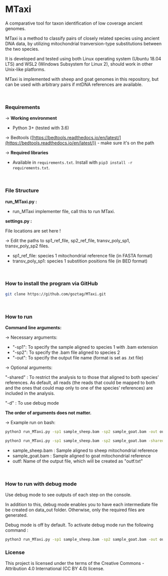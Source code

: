 # MTaxi

A comparative tool for taxon identification of low coverage ancient genomes.

MTaxi is a method to classify pairs of closely related species using ancient DNA data, by utilizing mitochondrial tranversion-type substitutions between the two species.

It is developed and tested using both Linux operating system (Ubuntu 18.04 LTS) and WSL2 (Windows Subsystem for Linux 2), should work in other Unix-like platforms.

MTaxi is implemented with sheep and goat genomes in this repository, but can be used with arbitrary pairs if mtDNA references are available.


<br />

### **Requirements**


→ **Working environment**

- Python 3+ (tested with 3.6)

→ Bedtools ([https://bedtools.readthedocs.io/en/latest/](https://bedtools.readthedocs.io/en/latest/))
	- make sure it's on the path
    

→ **Required libraries**

 - Available in ```requirements.txt```. Install with ```pip3 install -r requirements.txt```.


<br />

### File Structure


**run_MTaxi.py :**
- run_MTaxi implementer file, call this to run MTaxi.


**settings.py :**

File locations are set here !

→ Edit the paths to sp1_ref_file, sp2_ref_file, transv_poly_sp1, transv_poly_sp2 files.
 - sp1_ref_file: species 1 mitochondrial reference file (in FASTA format)
 - transv_poly_sp1: species 1 substition positions file (in BED format)

<br />

### **How to install the program via GitHub**

```bash
git clone https://github.com/goztag/MTaxi.git
```

<br />

### **How to run** ###
**Command line arguments:**

→ Necessary arguments:
 - "-sp1": To specify the sample aligned to species 1 with .bam extension
 - "-sp2": To specify the .bam file aligned to species 2
 - "-out": To specify the output file name (format is set as .txt file)
	

→ Optional arguments:

"-shared" : To restrict the analysis to to those that aligned to both species’ references. As default, all reads (the reads that could be mapped to both and the ones that could map only to one of the species’ references) are included in the analysis.

"-d" : To use debug mode

**The order of arguments does not matter.**

→ Example run on bash:

```bash
python3 run_MTaxi.py -sp1 sample_sheep.bam -sp2 sample_goat.bam -out outf

```

```bash
python3 run_MTaxi.py -sp1 sample_sheep.bam -sp2 sample_goat.bam -shared -out outf

```

- sample_sheep.bam : Sample aligned to sheep mitochondrial reference
- sample_goat.bam : Sample aligned to goat mitochondrial reference
- outf: Name of the output file, which will be created as "outf.txt"


<br />

### How to run with debug mode

Use debug mode to see outputs of each step on the console.

In addition to this, debug mode enables you to have each intermediate file be created on data_out folder. Otherwise, only the required files are generated.

Debug mode is off by default. To activate debug mode run the following command :

```bash
python3 run_MTaxi.py -sp1 sample_sheep.bam -sp2 sample_goat.bam -out outf -d

```

### License

This project is licensed under the terms of the Creative Commons - Attribution 4.0 International (CC BY 4.0) license.
